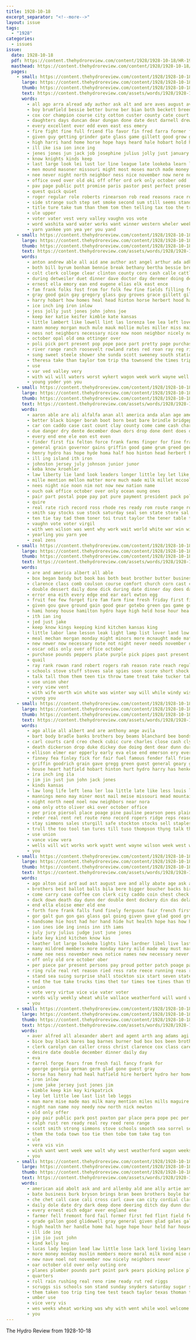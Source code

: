 ```yaml
---
title: 1928-10-18
excerpt_separator: "<!--more-->"
layout: issue
tags:
  - "1928"
categories:
  - issues
issue:
  date: 1928-10-18
  pdf: https://content.thehydroreview.com/content/1928/1928-10-18/HR-1928-10-18.pdf
  masthead: https://content.thehydroreview.com/content/1928/1928-10-18/masthead/HR-1928-10-18.jpg
  pages:
    - small: https://content.thehydroreview.com/content/1928/1928-10-18/small/HR-1928-10-18-01.jpg
      large: https://content.thehydroreview.com/content/1928/1928-10-18/large/HR-1928-10-18-01.jpg
      thumb: https://content.thehydroreview.com/content/1928/1928-10-18/thumbnails/HR-1928-10-18-01.jpg
      text: https://content.thehydroreview.com/assets/words/1928/1928-10-18/HR-1928-10-18-01.txt
      words:
        - all ago arra alread ady author ask alt and are aves august ave alan ana ard aud alberta
        - boy brumfield bessie better burne ber bian both beckett breed big brief bonds bales bellows back boyd best but been blakley body bor billie boatman busi bill bills books bridgeport blacksmith began
        - cox cor champion course city cotton custer county cate court cen carol comes church car ceo cant caddo che con card cowden certain collins cot cold close company call cole col corn can council cecil courage cobb carnegie case clerk care crease came corner capi claas christmas clipper couch
        - daughters days duncan dear dungan done date dest darnell drew deal doughty dunn day demand dun doing during
        - every excellent ever edd even east ess emery
        - fire fight fine full friend flo favor fin fred farra former fair far friends france field fly fort forges farmer farm few friday free frame first farms from for frost
        - given guy getting grinder gate glass game gillett good grow gin going gird grace gor guest
        - high harri hand home horse hope hays heard hale hobart hold him hung hide hus has habit held hahn how hor hool hydro her hatfield hop howard hudson hinton house harer had hundred hammer half hard
        - ill ike isa ion ince ing
        - jenes jones jun jack job josephine julius jolly just january
        - know knights kinds keep
        - last large look lei lust lor line league late lookeba learn love les like light lahoma life let long lie low
        - men mound masoner missouri might most moses march made money maybe more mia moore matter meridian market means mules miles mckay many morning marri mayor manning mary maier mal merry man may mark mose marriage model much mile
        - nee never night north neighbor ness nice november now nere not near nas names need nand note nees new ner neck
        - office oved over old oki off offer ord ork only october odd
        - pav page public putt promise paris pastor pest perfect present pals price pace poage part plant peoples people picking poll prosper pay pro pennant prance point per
        - quest quick quiet
        - roger regular role roberts rinearson rob read reasons race rollo real rent rea room resa rogers register reason road run
        - side strange such step set smoke second sum still seems stand sop sheriff sales see saturday score senator sic state story stunz stay season sherif sewer say strong soul stone school stands stores she sunday sale subject spies sir stock standing sun search selling sights sue seen shows saw six south sever service said
        - title ture take tum than them tom then telling tax too the train trip towns taken town ted tie ton tice team townsend tha tee teacher thing tyler thomas talk ten
        - ule upper
        - voter vater vest very valley vaughn vos vote
        - word washita ward water works want winner western wheler week weeks wen weatherford welder worth world work wonder woods wild with well was william walters wilson weather while won wind waterman why wight will way west
        - yarn yankee yon yea yer you yand
    - small: https://content.thehydroreview.com/content/1928/1928-10-18/small/HR-1928-10-18-02.jpg
      large: https://content.thehydroreview.com/content/1928/1928-10-18/large/HR-1928-10-18-02.jpg
      thumb: https://content.thehydroreview.com/content/1928/1928-10-18/thumbnails/HR-1928-10-18-02.jpg
      text: https://content.thehydroreview.com/assets/words/1928/1928-10-18/HR-1928-10-18-02.txt
      words:
        - anton andrew able all aid ane author ast angel arthur ada adkins are amelia and arm alva
        - both bill byrum bonham bennie break bethany bertha bessie bro bert biro bay bot but bry blanche baby body bryan beckett breed bethel bobbie bird brother britton better been back baugh buick
        - colt clerk college clear clinton county corn cash calle cattle cream city cotton can came church charles covington cake caddo cate cooler cordell cases cooper company carn care carl court clee
        - during detweiler duet dinner dave doctor day deremer doing demott dickey denney days derge dewey date daughter
        - ernest ella emory ean end eugene elias elk east ence
        - fam frank folks fost from for folk few fine fields filling ford fry fails fresh flenner fight friends friday farm
        - gray good gain gay gregory glass guy groves grace gillett gilmore given getty glad gaines gums gum green
        - harry hobart how homes heal head hinton horse herbert hood had hays hammer hopewell henry hugh hydro her honor home held herndon hair hatfield has high hundred
        - ice inch ing iron inlow
        - jess jolly just jones john johns joe
        - keep ker katie keifer kimble kate kansas
        - little lambert like lowell lint las lorenza lee lea left lovely lantz lela lant leonard lewis let last land list light line
        - mann money morgan much mule mauk mollie mules miller miss mai mose many mile morning mound mar margaret misso mille mae mary may mare manning monday monda mannin mast miles
        - ness not neighbors necessary nice now noon neighbor nicely november nas niece new note night ned north
        - october opal old oma ottinger over
        - poli pick port present pop pope pace part pretty page purchase pent per plant pieper powders place phillip paul punch pride
        - river range ranch roosevelt rowland rates red roan ray reg richardson ralph register ruth riding raymond ross robertson real rom
        - sung sweet steele shower she sunda scott sweeney south station school schlabaugh sic schrock swartzendruber sun saturday sharp see spring store swan stunz sam stout special son sick sister sylvia standard supper sullens sat schantz sper slagell sheriff six sunday springfield state sell smith steels spearman subject stock sermon stanfill senator
        - theresa take than taylor tom trip tha townsend the times triplett ton tor
        - use
        - var ved valley very
        - with wil will waters worst wykert wagon week work wayne well went weather wheat was wish west want waterman willie weiler water weatherford wells
        - young yoder yon you
    - small: https://content.thehydroreview.com/content/1928/1928-10-18/small/HR-1928-10-18-03.jpg
      large: https://content.thehydroreview.com/content/1928/1928-10-18/large/HR-1928-10-18-03.jpg
      thumb: https://content.thehydroreview.com/content/1928/1928-10-18/thumbnails/HR-1928-10-18-03.jpg
      text: https://content.thehydroreview.com/assets/words/1928/1928-10-18/HR-1928-10-18-03.txt
      words:
        - aaron able are ali alfalfa anan all america anda alan age american ask alberta andrew and
        - better black binger borah boot born beat bare brindle bridgeport bank but boon bly been ben boyd blind body best bonds bus baby balance bakir business
        - car con caddo case cast count clay county come came cash charter cone course call close card cam chairs church city can cen comes china character congress carol
        - due danger dry dente december down dors drop done dent does day
        - every end ene ele eon est even
        - finder first fix felton force frank farms finger for fine francisco fair friends fresh farmer fite from farm foree friday furnace
        - general grain governor gains griffin good game grum greed george grat given guy grown
        - henry hydro has hope hyde homa half hoo hinton head herbert hoover home hale hay hon hume held
        - ill ing island ith iron
        - johnston jersey july johnson junior junor
        - keba know kroehler
        - law liberty lie land look leaders longer little ley let like lofty love lau leather
        - mille mention mellon matter more much made milk millet mccool males may mom mil men
        - nees night nie noon nim not now new nation name
        - ouch oak office october over only ocean oung ones
        - pair part postal pope pay pat pure payment president pack poland pump place por per public price
        - quire
        - real rate rich record ross rhode res ready rom route range roy riggs records raft register
        - smith say stocks sue stock saturday seal sen state store sal shows states steel spring stand still see side speak star story sequoyah seed second sale sincere service san speech short season stove string senator standing small said sides sky soon scraper schroder stover shall
        - ten tie tay tad them toner toi trust taylor the tener table tom ties ton thon tee than tyler tha tell talk too taken
        - vaughn vote voter virgil
        - with wen wilson was went why work wait world white war win wind will winter well william weatherford winners way western wheat
        - yearling you yarn yee
        - zeal zens
    - small: https://content.thehydroreview.com/content/1928/1928-10-18/small/HR-1928-10-18-04.jpg
      large: https://content.thehydroreview.com/content/1928/1928-10-18/large/HR-1928-10-18-04.jpg
      thumb: https://content.thehydroreview.com/content/1928/1928-10-18/thumbnails/HR-1928-10-18-04.jpg
      text: https://content.thehydroreview.com/assets/words/1928/1928-10-18/HR-1928-10-18-04.txt
      words:
        - are and america albert all able
        - box began bandy but book bas both beat brother butter business bessie brought ber buy bethel bury burner blough better best boys bruce bach bodine been burn barr
        - clarence class comb coulson course comfort church corn cast cost can come car chittenden cheek chow child cartwright custer carr city care carry company che college close clark
        - double dessert daily done dick during date dinner day does days
        - error ena eith every edge end ear earl ewton egg
        - fruit fee few forget fire fam farm fine fresh friday first fires folks farrel fight from face foot for free fill fancher ford fever farms
        - given gou gave ground gain good gear gotebo green gas game getting
        - hami honey house hamilton hydro haye high held hose hour hea home how harry has him hope her handle herman had
        - ith ian ing
        - jed just jake
        - keep know kings keeping kind kitchen kansas king
        - little labor lane lesson leak light lamp list lover land low like live loss lowe lights lit let last life
        - meal mechan morgan monday might minors more mcnaught made match main most members may mis mett minor
        - new newer now necessary note not night never needs november near need
        - oscar odis only over office october
        - purchase pounds peppers plate purple pick pipes past present patterson pile public pete pers people pullen plain part proper
        - quail
        - ray rank rowan rand robert rogers rah reason rate reach regular rey ree royal remark real rising rola running
        - schools stove stuff stoves sale spies soon score short shock saturday son spark sherbert strow sweet standard speaks school service small simple sauce sick she sam store sophia sade subject smaller sugar spill sun sunday see speak set shall sister stitch supply
        - talk tall thom them teen tix throw tame treat take tucker table ton tebo twila thein the tee
        - use union uher
        - very view vent
        - with wife worth win white was winter way will while windy wish words work weeks won week watch weatherford why
        - young you
    - small: https://content.thehydroreview.com/content/1928/1928-10-18/small/HR-1928-10-18-05.jpg
      large: https://content.thehydroreview.com/content/1928/1928-10-18/large/HR-1928-10-18-05.jpg
      thumb: https://content.thehydroreview.com/content/1928/1928-10-18/thumbnails/HR-1928-10-18-05.jpg
      text: https://content.thehydroreview.com/assets/words/1928/1928-10-18/HR-1928-10-18-05.txt
      words:
        - ago allie all albert and are anthony ange avila
        - bart body bradle banks brothers boy beams blanchard bee bonds bak buyers book business black bills bank bill buy burgess bring boyer bessie bradley been barnes bond boucher ball best
        - carl courts card creo check cubic cure charles close cash clyde can col car cooper council cost coma cox clark count chance city church clinton company conte cry carrie
        - death dickerson drop duke dickey due doing dent dear dunn during dungan drilling dooley dies day der
        - ellison elmer ear epperly early eva else end emerson ery every
        - finney fea finley fick for fair fuel famous fender fall friends francisco few fore from friday fund fisk
        - griffin goodrich grain gave gregg green guest general geary good gas getting
        - house heart hatfield hobart hinton hurt hydro harry has henke home handing herbert her hall handle harper hamilton him head
        - ira inch ing ila
        - jim jin just jun john jack jones
        - kinds kansas
        - law long life left lena ler loa little late like less louis lodge lee last lake let large line
        - mannings meno may miner most mail meise missouri mead mountain man monday mis mighty mathis mules manning miles must martha miller minne men mckee mcalester miss
        - night north need noel now neighbors near nora
        - oma only otto oliver oki over october office
        - per price piersol place poage pine pauline pearson pees plain peden pay paul part pany power pencil pullen
        - reber real rent ret route reno record ropers ridge reps reason rob ralph ridenour roberts ramey range radio riggs rary roll ree
        - stay simmons sales sturgill safe stockton stocks sell staples scott standard special sunday sister stephenson sund slight sea service surplus such saturday staff sun six suits silk sewer state sale spring sharan shaw see son sport stange smith subject store san say star soros simpson soe study
        - trull the too tool tan tures till tuso thompson thyng talk them taken trom tee take
        - use union
        - vance view vera
        - wells will wit works work wyatt went wayne wilson week west walter willingham while with watson wee was wire war working world wil weatherford wheel write well wal way wide wish western wool willard
        - you
    - small: https://content.thehydroreview.com/content/1928/1928-10-18/small/HR-1928-10-18-06.jpg
      large: https://content.thehydroreview.com/content/1928/1928-10-18/large/HR-1928-10-18-06.jpg
      thumb: https://content.thehydroreview.com/content/1928/1928-10-18/thumbnails/HR-1928-10-18-06.jpg
      text: https://content.thehydroreview.com/assets/words/1928/1928-10-18/HR-1928-10-18-06.txt
      words:
        - ago alton aid ard aud ast august ave and ally abate age ask all are
        - brothers best ballot balls bila bere bigger boucher backs bird been bis base bridgeport book better bonds ball buck board business both bethel bryson bassler ber bers bear bertha bus big bouquet bas but balance
        - come carry case coffee con clerk city caddo coin chest check coins call craw corn cooks croak county col cheek crawl can cold coll chairs cream car chee claire cutting chas cecil
        - dack down death day dunn der double dent dockery din das delay due daughter date done ditmore
        - end ella eloise emer eld ene
        - forth fore frank falls fund finely ferguson fair french first free fun far friday fara felton from fariss force fall for found filling former
        - gor galt gun gon gas glass gal going given gave glad good ground game gate gat
        - handsome hie host had hor hand hide hut health hope has how heads hydro heen howling hatfield hollow herbert heard hud home heir hinton her hoard hair husband hori house hay hall hurt held holding hearty
        - ion ines ide ing innis inn ith iams
        - july jury julius judge just june jones
        - kate key kind kitchen know kas
        - leather lot large lookeba lights like lardner libel live last lin left lev look levy lit line league lately
        - many mildred members more monday marry mild made may must marriage million mars mine mark morgan manner mar much magnolia missouri marshall man merry mary most men
        - name nee ness november news notice names new necessary never now nose not nowhere
        - off only old ore october ober
        - per piece par present persons pay proud potter patch poage passage people pany part pose paper pickles plant pro pon pie past payment peace president pleas
        - ring rule real ret reason ried ress rate reece running reas room robertson road ruhl
        - stand sea suing surprise shall stockton six start seven state soon store seems san sai setting sewer she sith sutton set still silver square season switch said sum steer standard school second station sani such sha stout see stamp son seal september say show seem stock session special simpson sapper
        - ted the tue take trucks tims thet tor times tee tines than theys thousand them trust thou tees tax ton then tooth tha turn tae tease town tur
        - union
        - vote very virtue vice vie vater voter
        - words wily weekly wheat while wallace weatherford will ward water wide wilson was with works walk want went wear well war why
        - you
    - small: https://content.thehydroreview.com/content/1928/1928-10-18/small/HR-1928-10-18-07.jpg
      large: https://content.thehydroreview.com/content/1928/1928-10-18/large/HR-1928-10-18-07.jpg
      thumb: https://content.thehydroreview.com/content/1928/1928-10-18/thumbnails/HR-1928-10-18-07.jpg
      text: https://content.thehydroreview.com/assets/words/1928/1928-10-18/HR-1928-10-18-07.txt
      words:
        - aver alfred all alexander abert and agent arth ang adams agi
        - bice buy black bares bag barnes burner bud box bos been brother
        - clerk carolyn can caller cross christ clarence cox class care christmas child city cotton cine
        - desire date double december dinner daily day
        - eva
        - farrel forge fears from fresh fail fancy frank for
        - george georgia german germ glad gone guest gray
        - horse has henry had heal hatfield hire herbert hydro her home hay holiday
        - iron inlow
        - june jake jersey just jones jim
        - kimble keep kin koy kirkpatrick
        - ley let little lee last list leb leggs
        - man mare mise made mas milk many mention miles mills maguire mules mildred
        - night nan name noy needy now north nick newton
        - old only offer
        - pay pair public park post paxton par place pera pope pec per perle
        - ralph rust ren ready real rey reed reno range
        - scott smith strong simmons stove schools smooth sea sorrel see saw special sick saturday son small seen sow sunday spring sharp say sun stock school
        - them the toda town too tie then tobe tom take tag ton
        - ule
        - vera vis vin
        - wish want went week wee walt why west weatherford wagon weeks warkentin wen wonder will with wait
        - you
    - small: https://content.thehydroreview.com/content/1928/1928-10-18/small/HR-1928-10-18-08.jpg
      large: https://content.thehydroreview.com/content/1928/1928-10-18/large/HR-1928-10-18-08.jpg
      thumb: https://content.thehydroreview.com/content/1928/1928-10-18/thumbnails/HR-1928-10-18-08.jpg
      text: https://content.thehydroreview.com/assets/words/1928/1928-10-18/HR-1928-10-18-08.txt
      words:
        - american aid abolt ask and ard allenby ald ane ally artie anton alva are all aud aries
        - bate business burk bryson brings bran been brothers boyle bath began but back burn borrow ball byrum bacon beams bring brother buy best ben band bigger better buick bales breed
        - che chet call case cali cross carl cave can city cordial clara cover care cotton cousin came camp cecil curnutt compton cato come cheap company
        - daily dole date dry dark deep done deering ditch day dunn dust dallas dares daughter dairy denton
        - every ernest eich edgar ever england ene
        - farmer fell fremont ford fail former first fed flint field fewell fore far farra for from farm frost few fare friends fest forget front
        - grade gallon good glidewell gray general given glad gales gall goods
        - high health her handle home hal huge hope hour held har house heard half has hart hydro had ham
        - ill ide ing
        - jim jio just john
        - kind kelly kou
        - lucas lady legion lead law little lose lack lord living learn loy land lewiston light last less lunch life large
        - more money monday muslin members moore moral milk mond mise many mayor mass munn mcanally men mccormick
        - new nave noel not november now nicely neighbors never
        - oar october old over only outing ore
        - planes plumber pounds part point park pears picking police plan pass prewitt people pound payment public paper peer per palmer pershing past post pro page
        - quarters
        - roll rain rushing real reno rime ready rut red riggs
        - scruggs sis schools son stand sunday snyders saturday sugar straw sewer shower stire snyder sell san state still senator soule start sand see set saw shirley school study such stones setting salt sees sund store sal standard seen special south shawnee six sie slight shows sin she sale
        - them taken too trip ting tee test teach taylor texas thoman town than topic the teacher
        - umber use
        - vice very vis
        - wes weeks wheat working was why with went while wool welcome willis war wit willi weatherford white weather will week way well
        - you
---
```


The Hydro Review from 1928-10-18

<!--more-->

